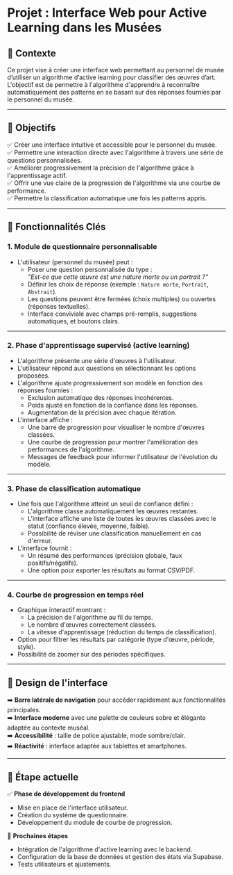 # Projet : Interface Web pour Active Learning dans les Musées

## 📌 **Contexte**
Ce projet vise à créer une interface web permettant au personnel de musée d’utiliser un algorithme d’active learning pour classifier des œuvres d’art.  
L'objectif est de permettre à l'algorithme d'apprendre à reconnaître automatiquement des patterns en se basant sur des réponses fournies par le personnel du musée.

---

## 🎯 **Objectifs**
✅ Créer une interface intuitive et accessible pour le personnel du musée.  
✅ Permettre une interaction directe avec l'algorithme à travers une série de questions personnalisées.  
✅ Améliorer progressivement la précision de l'algorithme grâce à l'apprentissage actif.  
✅ Offrir une vue claire de la progression de l'algorithme via une courbe de performance.  
✅ Permettre la classification automatique une fois les patterns appris.  

---

## 🚀 **Fonctionnalités Clés**

### 1. **Module de questionnaire personnalisable**
- L'utilisateur (personnel du musée) peut :  
   - Poser une question personnalisée du type :  
     *"Est-ce que cette œuvre est une nature morte ou un portrait ?"*  
   - Définir les choix de réponse (exemple : `Nature morte`, `Portrait`, `Abstrait`).  
   - Les questions peuvent être fermées (choix multiples) ou ouvertes (réponses textuelles).  
   - Interface conviviale avec champs pré-remplis, suggestions automatiques, et boutons clairs.  

---

### 2. **Phase d'apprentissage supervisé (active learning)**
- L'algorithme présente une série d'œuvres à l'utilisateur.  
- L'utilisateur répond aux questions en sélectionnant les options proposées.  
- L'algorithme ajuste progressivement son modèle en fonction des réponses fournies :  
   - Exclusion automatique des réponses incohérentes.  
   - Poids ajusté en fonction de la confiance dans les réponses.  
   - Augmentation de la précision avec chaque itération.  
- L'interface affiche :  
   - Une barre de progression pour visualiser le nombre d'œuvres classées.  
   - Une courbe de progression pour montrer l'amélioration des performances de l'algorithme.  
   - Messages de feedback pour informer l'utilisateur de l'évolution du modèle.  

---

### 3. **Phase de classification automatique**
- Une fois que l'algorithme atteint un seuil de confiance défini :  
   - L'algorithme classe automatiquement les œuvres restantes.  
   - L'interface affiche une liste de toutes les œuvres classées avec le statut (confiance élevée, moyenne, faible).  
   - Possibilité de réviser une classification manuellement en cas d'erreur.  
- L'interface fournit :  
   - Un résumé des performances (précision globale, faux positifs/négatifs).  
   - Une option pour exporter les résultats au format CSV/PDF.  

---

### 4. **Courbe de progression en temps réel**
- Graphique interactif montrant :  
   - La précision de l'algorithme au fil du temps.  
   - Le nombre d'œuvres correctement classées.  
   - La vitesse d'apprentissage (réduction du temps de classification).  
- Option pour filtrer les résultats par catégorie (type d'œuvre, période, style).  
- Possibilité de zoomer sur des périodes spécifiques.  

---

## 🎨 **Design de l'interface**
➡️ **Barre latérale de navigation** pour accéder rapidement aux fonctionnalités principales.  
➡️ **Interface moderne** avec une palette de couleurs sobre et élégante adaptée au contexte muséal.  
➡️ **Accessibilité** : taille de police ajustable, mode sombre/clair.  
➡️ **Réactivité** : interface adaptée aux tablettes et smartphones.  


---

## 🔨 **Étape actuelle**
✅ **Phase de développement du frontend**  
- Mise en place de l'interface utilisateur.  
- Création du système de questionnaire.  
- Développement du module de courbe de progression.  

🚧 **Prochaines étapes**  
- Intégration de l'algorithme d'active learning avec le backend.  
- Configuration de la base de données et gestion des états via Supabase.  
- Tests utilisateurs et ajustements.  